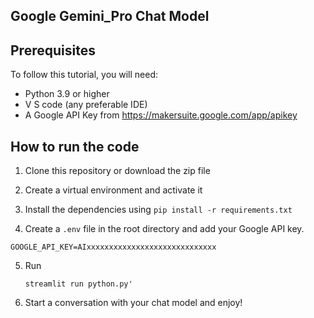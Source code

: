## Google Gemini_Pro Chat Model

## Prerequisites

To follow this tutorial, you will need:

- Python 3.9 or higher
- V S code (any preferable IDE)
- A Google API Key from https://makersuite.google.com/app/apikey



## How to run the code

1. Clone this repository or download the zip file
2. Create a virtual environment and activate it
3. Install the dependencies using `pip install -r requirements.txt`
    
4. Create a `.env` file in the root directory and add your Google API key.

```
GOOGLE_API_KEY=AIxxxxxxxxxxxxxxxxxxxxxxxxxxxxx

```

5. Run
   ```
   streamlit run python.py' 
   ```
8. Start a conversation with your chat model and enjoy!
